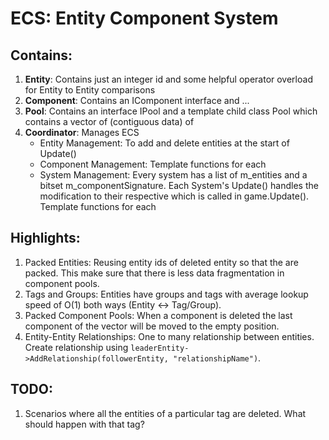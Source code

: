 # ECS: Entity Component System

## Contains:

1. **Entity**: Contains just an integer id and some helpful operator overload for Entity to Entity comparisons
2. **Component**: Contains an IComponent interface and ...
3. **Pool**: Contains an interface IPool and a template child class Pool<TComponent> which contains a vector of (contiguous data) of <TComponent>
4. **Coordinator**: Manages ECS
   - Entity Management: To add and delete entities at the start of Update()
   - Component Management: Template functions for each <TComponent>
   - System Management: Every system has a list of m_entities and a bitset m_componentSignature. Each System's Update() handles the modification to their respective <TComponent> which is called in game.Update(). Template functions for each <TSystem>

## Highlights:

1. Packed Entities: Reusing entity ids of deleted entity so that the are packed. This make sure that there is less data fragmentation in component pools.
2. Tags and Groups: Entities have groups and tags with average lookup speed of O(1) both ways (Entity <-> Tag/Group).
3. Packed Component Pools: When a component is deleted the last component of the vector will be moved to the empty position.
4. Entity-Entity Relationships: One to many relationship between entities. Create relationship using `leaderEntity->AddRelationship(followerEntity, "relationshipName")`.


## TODO:
1. Scenarios where all the entities of a particular tag are deleted. What should happen with that tag?